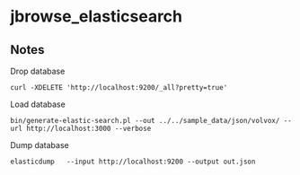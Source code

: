 # jbrowse_elasticsearch

## Notes



Drop database

    curl -XDELETE 'http://localhost:9200/_all?pretty=true'

Load database

    bin/generate-elastic-search.pl --out ../../sample_data/json/volvox/ --url http://localhost:3000 --verbose

Dump database

    elasticdump   --input http://localhost:9200 --output out.json
